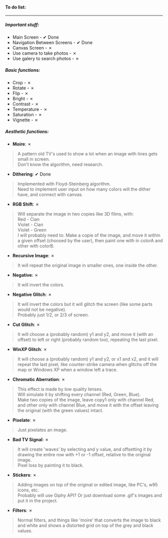 #### To do list:    

---

##### Important stuff:    

* Main Screen - ✔ Done    
* Navigation Between Screens - ✔ Done    
* Canvas Screen - ✗    
* Use camera to take photos - ✗    
* Use galery to search photos - ✗    

##### Basic functions:    

* Crop - ✗    
* Rotate - ✗    
* Flip - ✗    
* Bright - ✗    
* Contrast - ✗    
* Temperature - ✗    
* Saturation - ✗    
* Vignette - ✗    

##### Aesthetic functions:    

* **Moire**: ✗    

> A pattern old TV's used to show a lot when an image with lines gets small in screen.    
> Don't know the algorithm, need research.    

* **Dithering**: ✔ Done    

> Implemented with Floyd-Steinberg algorithm.    
> Need to implement user input on how many colors will the dither have, and connect with canvas.    

* **RGB Shift**: ✗    

> Will separate the image in two copies like 3D films, with:    
> Red - Cian    
> Violet - Cian    
> Violet - Green    
> I will probably need to: Make a copie of the image, and move it within a given offset (choosed by the user), then paint one with in colorA and other with colorB.    

* **Recursive Image**: ✗    

> It will repeat the original image in smaller ones, one inside the other.    

* **Negative**: ✗    

> It will invert the colors.    

* **Negative Glitch**: ✗    

> It will invert the colors but it will glitch the screen (like some parts would not be negative).    
> Probably just 1/2, or 2/3 of screen.    

* **Cut Glitch**: ✗    

> It will choose a (probably random) y1 and y2, and move it (with an offset) to left or right (probably random too), repeating the last pixel.    

* **WinXP Glitch**: ✗    

> It will choose a (probably random) y1 and y2, or x1 and x2, and it will repeat the last pixel, like counter-strike camera when glitchs off the map or Windows XP when a window left a trace.    

* **Chromatic Aberration**: ✗    

> This effect is made by low quality lenses.    
> Will simulate it by shifting every channel (Red, Green, Blue).    
> Make two copies of the image, leave copy1 only with channel Red, and other only with channel Blue, and move it with the offset leaving the original (with the green values) intact.    

* **Pixelate**: ✗    

> Just pixelates an image.    

* **Bad TV Signal**: ✗    

> It will create 'waves' by selecting and y value, and offsetting it by drawing the entire row with +1 or -1 offset, relative to the original image.    
> Pixel loss by painting it to black.    

* **Stickers**: ✗    

> Adding images on top of the original or edited image, like PC's, w95 icons, etc.    
> Probably will use Giphy API? Or just download some .gif's images and put it in the project.    

* **Filters**: ✗    

> Normal filters, and things like 'moire' that converts the image to black and white and shows a distorted grid on top of the grey and black values.    


